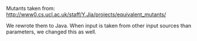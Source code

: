 Mutants taken from:
http://www0.cs.ucl.ac.uk/staff/Y.Jia/projects/equivalent_mutants/

We rewrote them to Java. When input is taken from other input sources than parameters, we changed this as well.
